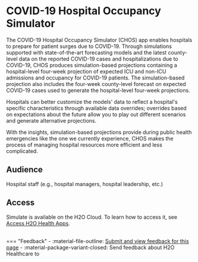 # COVID-19 Hospital Occupancy Simulator

The COVID-19 Hospital Occupancy Simulator (CHOS) app enables hospitals to prepare for patient surges due to COVID-19. Through simulations supported with state-of-the-art forecasting models and the latest county-level data on the reported COVID-19 cases and hospitalizations due to COVID-19, CHOS produces simulation-based projections containing a hospital-level four-week projection of expected ICU and non-ICU admissions and occupancy for COVID-19 patients. The simulation-based projection also includes the four-week county-level forecast on expected COVID-19 cases used to generate the hospital-level four-week projections.

Hospitals can better customize the models' data to reflect a hospital's specific characteristics through available data overrides; overrides based on expectations about the future allow you to play out different scenarios and generate alternative projections.

With the insights, simulation-based projections provide during public health emergencies like the one we currently experience, CHOS makes the process of managing hospital resources more efficient and less complicated.

## Audience 

Hospital staff (e.g., hospital managers, hospital leadership, etc.)

## Access 

Simulate is available on the H2O Cloud. To learn how to access it, see [Access H2O Health Apps]().




<br>
=== "Feedback"
    - :material-file-outline: <a href="" target="_blank">Submit and view feedback for this page</a>
    - :material-package-variant-closed: Send feedback about H2O Healthcare to <niki.athanasiadou@h2o.ai>
